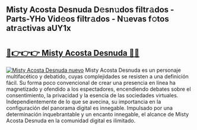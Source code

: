 ## Misty Acosta Desnuda D𝚎sn𝚞dos filtr𝚊dos - Parts-YHo Vid𝚎os filtr𝚊dos - N𝚞evas f𝚘tos atr𝚊ctivas aUY1x

# <h2><a href="http://mb1jx23.tromn.icu/?c=Misty+Acosta+Desnuda">🔗👉👉👉 Misty Acosta Desnuda 🔗🔗</a></h2>

[![Misty Acosta Desnuda nuevo](https://i.imgur.com/pEAQMta.gif)](http://mb1jx23.tromn.icu/?c=Misty+Acosta+Desnuda)
Misty Acosta Desnuda es un personaje multifacético y debatido, cuyas complejidades se resisten a una definición fácil.  Su forma poco convencional de crear una presencia en línea ha magnetizado y ofendido a los espectadores, encendiendo debates sobre el consentimiento, la privacidad y la esencia de las sociedades virtuales. Independientemente de lo que se avecina, su importancia en la configuración del panorama digital es innegable. Impulsado por una determinación inquebrantable y un encanto innegable, el alcance de Misty Acosta Desnuda en la comunidad digital es ilimitado.
